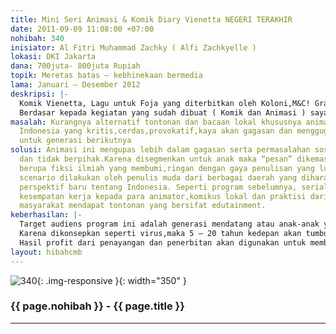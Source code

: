 ```yaml
---
title: Mini Seri Animasi & Komik Diary Vienetta NEGERI TERAKHIR
date: 2011-09-09 11:08:00 +07:00
nohibah: 340
inisiator: Al Fitri Muhammad Zachky ( Alfi Zachkyelle )
lokasi: DKI Jakarta
dana: 700juta- 800juta Rupiah
topik: Meretas batas – kebhinekaan bermedia
lama: Januari – Desember 2012
deskripsi: |-
  Komik Vienetta, Lagu untuk Foja yang diterbitkan oleh Koloni,M&C! Gramedia ini memotret dinamika sosial di kaki Gunung Foja Papua dengan seribu satu permasalahannya. komik ini dikemas dengan bahasa visual yang lugas dan aktual.Melalui karakter Vienetta,seorang siswi smp dan bandnya,komik ini berusaha mengkomunikasikan perbedaan antara “maju” dan “tertinggal”.Tahun 2009,Vienetta kemudian diangkat menjadi serial animasi TV oleh Trans7 sebanyak 13 episode berjudul VATALLA Sang Pelindung. Konsepnya berkembang menjadi tempat menyampaikan gagasan-gagasan baru tentang Indonesia untuk generasi mendatang. Program yang telah tayang pada akhir tahun lalu ternyata mendapat respon positif khususnya untuk segmen tween (usia 9 – 14 tahun ) dengan hasil share cukup baik.
  Berdasar kepada kegiatan yang sudah dibuat ( Komik dan Animasi ) saya melihat media televisi dan buku sangat efektif dan efisien sebagai alat “penyebar” gagasan,saya kemudian mengkonsep sebuah Program lanjutan yang didasari oleh karakter terdahulu bernama VIENETTA. Program berupa mini seri animasi TV berjudul Diary Vienetta NEGERI TERAKHIR sebanyak 9 episode ( 18menit/episode ) yang akan ditayangkan di televisi dan Komik berjudul VIENETTA setebal 150 halaman yang akan diterbitkan oleh penerbit lokal.
masalah: Kurangnya alternatif tontonan dan bacaan lokal khususnya animasi dan komik
  Indonesia yang kritis,cerdas,provokatif,kaya akan gagasan dan menggugah inspirasi
  untuk generasi berikutnya
solusi: Animasi ini mengupas lebih dalam gagasan serta permasalahan sosial yang aktual,objektif
  dan tidak berpihak.Karena disegmenkan untuk anak maka “pesan” dikemas secara “candy”
  berupa fiksi ilmiah yang membumi,ringan dengan gaya penulisan yang lugas.Penulisan
  scenario dilakukan oleh penulis muda dari berbagai daerah yang diharapkan muncul
  perspektif baru tentang Indonesia. Seperti program sebelumnya, serial ini membuka
  kesempatan kerja kepada para animator,komikus lokal dan praktisi dari lintas ilmu.Dan
  masyarakat mendapat tontonan yang bersifat edutainment.
keberhasilan: |-
  Target audiens program ini adalah generasi mendatang atau anak-anak yang saat ini menikmati Ben10,Avatar dsb.Program ini diharapkan menjadi media alternatif yang mampu mengajak anak-anak Indonesia berfikir kritis,cerdas,mandiri,bertanggung jawab dan inovatif yang nantinya akan ikut serta mengelola bangsa ini.Dan juga mampu memahami nilai-nilai “tersembunyi” di dalam kearifan lokal.
  Karena dikonsepkan seperti virus,maka 5 – 20 tahun kedepan akan tumbuh banyak tontonan animasi Indonesia yang kritis,cerdas dan provokatif yang diharapkan bisa menginspirasi generasi berikutnya.Dan program ini akan berkesinambungan secara gagasan untuk generasi satu ke generasi berikutnya.
  Hasil profit dari penayangan dan penerbitan akan digunakan untuk membuat serta mengembangkan program animasi dan komik baru bagi animator dan komikus muda generasi berikutnya serta pengkaderan di dalam jaringan komunitas komik dan animasi Indonesia.
layout: hibahcmb
---
```


![340](/static/img/hibahcmb/340.png){: .img-responsive }{: width="350" }

### {{ page.nohibah }} - {{ page.title }}

---
